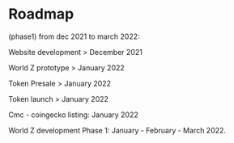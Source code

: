 # Roadmap

(phase1) from dec 2021 to march 2022:

Website development > December 2021

World Z prototype > January 2022

Token Presale > January 2022

Token launch > January 2022

Cmc - coingecko listing: January 2022

World Z development Phase 1: January - February - March 2022.
